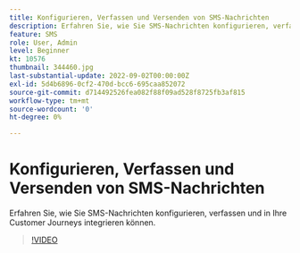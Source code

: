 ```yaml
---
title: Konfigurieren, Verfassen und Versenden von SMS-Nachrichten
description: Erfahren Sie, wie Sie SMS-Nachrichten konfigurieren, verfassen und in Ihre Customer Journeys integrieren können.
feature: SMS
role: User, Admin
level: Beginner
kt: 10576
thumbnail: 344460.jpg
last-substantial-update: 2022-09-02T00:00:00Z
exl-id: 5d4b6896-0cf2-470d-bcc6-695caa852072
source-git-commit: d714492526fea082f88f09ad528f8725fb3af815
workflow-type: tm+mt
source-wordcount: '0'
ht-degree: 0%

---
```


# Konfigurieren, Verfassen und Versenden von SMS-Nachrichten

Erfahren Sie, wie Sie SMS-Nachrichten konfigurieren, verfassen und in Ihre Customer Journeys integrieren können.

>[!VIDEO](https://video.tv.adobe.com/v/344460?quality=12&learn=on)
